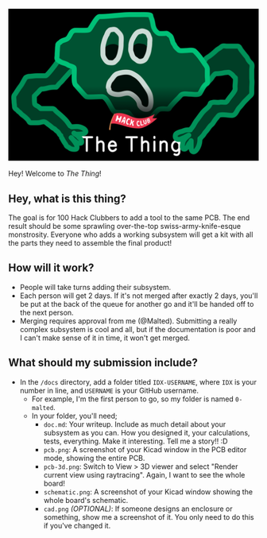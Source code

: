![The Thing](./thing.png)

Hey! Welcome to *The Thing*!

## Hey, what is this thing?
The goal is for 100 Hack Clubbers to add a tool to the same PCB. The end result should be some sprawling over-the-top swiss-army-knife-esque monstrosity.
Everyone who adds a working subsystem will get a kit with all the parts they need to assemble the final product!

## How will it work?
* People will take turns adding their subsystem.
* Each person will get 2 days. If it's not merged after exactly 2 days, you'll be put at the back of the queue for another go and it'll be handed off to the next person.
* Merging requires approval from me (@Malted). Submitting a really complex subsystem is cool and all, but if the documentation is poor and I can't make sense of it in time, it won't get merged.

## What should my submission include?
* In the `/docs` directory, add a folder titled `IDX-USERNAME`, where `IDX` is your number in line, and `USERNAME` is your GitHub username.
  * For example, I'm the first person to go, so my folder is named `0-malted`.
  * In your folder, you'll need;
    * `doc.md`: Your writeup. Include as much detail about your subsystem as you can. How you designed it, your calculations, tests, everything. Make it interesting. Tell me a story!! :D
    * `pcb.png`: A screenshot of your Kicad window in the PCB editor mode, showing the entire PCB.
    * `pcb-3d.png`: Switch to View > 3D viewer and select "Render current view using raytracing". Again, I want to see the whole board!
    * `schematic.png`: A screenshot of your Kicad window showing the whole board's schematic.
    * `cad.png` *(OPTIONAL)*: If someone designs an enclosure or something, show me a screenshot of it. You only need to do this if you've changed it.
